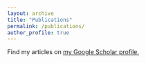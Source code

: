 ```yaml
---
layout: archive
title: "Publications"
permalink: /publications/
author_profile: true
---
```


Find my articles on <u><a href="https://scholar.google.com/citations?user=-ht91DUAAAAJ&hl=en&oi=ao">my Google Scholar profile</a>.</u>